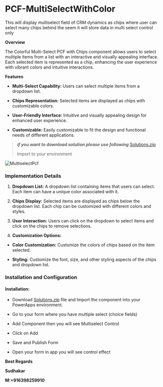 # PCF-MultiSelectWithColor
This will display multiselect field of CRM dynamics as chips where user can select many chips behind the seem it will store data in multi select control only 

**Overview**

The Colorful Multi-Select PCF with Chips component allows users to select multiple items from a list with an interactive and visually appealing interface. Each selected item is represented as a chip, enhancing the user experience with vibrant colors and intuitive interactions.

**Features**

-  **Multi-Select Capability:** Users can select multiple items from a dropdown list.

- **Chips Representation:** Selected items are displayed as chips with customizable colors.

- **User-Friendly Interface:** Intuitive and visually appealing design for enhanced user experience.

- **Customizable:** Easily customizable to fit the design and functional needs of different applications.


>  **_if you want to download solution please use following_** 
>  [Solutions.zip](https://github.com/user-attachments/files/16393148/Solutions.zip)
> 
> Import to your environment

![MultiselectPcf](https://github.com/user-attachments/assets/e2c39656-e46a-495e-a99a-e54f6c3f10fc)


### Implementation Details

1. **Dropdown List:** A dropdown list containing items that users can select. Each item can have a unique color associated with it.

2. **Chips Display:** Selected items are displayed as chips below the dropdown list. Each chip can be customized with different colors and styles.

3. **User Interaction:** Users can click on the dropdown to select items and click on the chips to remove selections.

4. **Customization Options:**

- **Color Customization:** Customize the colors of chips based on the item selected.

- **Styling:** Customize the font, size, and other styling aspects of the chips and dropdown list.

### Installation and Configuration
#### Installation:

- Download [Solutions.zip](https://github.com/user-attachments/files/16393148/Solutions.zip) file and Import the component into your PowerApps environment. 

-  Go to your form where you have multiple select (choice fields) 
- Add Component then you will see Multiselect Control
- Click on Add 
- Save and Publish Form
- Open your form in app you will see control effect


**Best Regards**

**Sudhakar**

**M:+916398259910**

